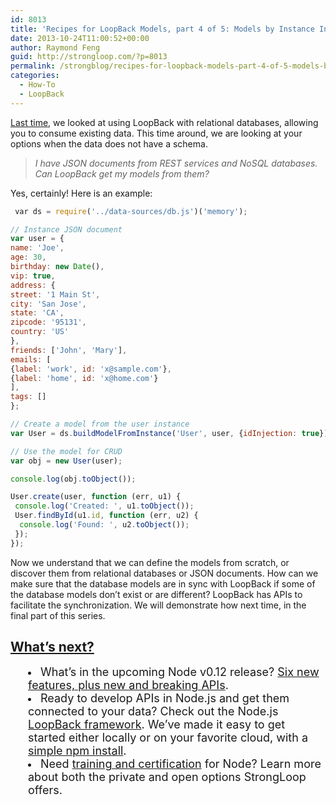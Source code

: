 ```yaml
---
id: 8013
title: 'Recipes for LoopBack Models, part 4 of 5: Models by Instance Introspection'
date: 2013-10-24T11:00:52+00:00
author: Raymond Feng
guid: http://strongloop.com/?p=8013
permalink: /strongblog/recipes-for-loopback-models-part-4-of-5-models-by-instance-introspection/
categories:
  - How-To
  - LoopBack
---
```

[Last time](http://strongloop.com/strongblog/recipes-for-loopback-models-part-3-of-5-model-discovery-with-relational-databases/), we looked at using LoopBack with relational databases, allowing you to consume existing data. This time around, we are looking at your options when the data does not have a schema.

> <p dir="ltr">
>   <em>I have JSON documents from REST services and NoSQL databases. Can LoopBack get my models from them?<br /> </em>
> </p>

<p dir="ltr">
  Yes, certainly! Here is an example:
</p>

```js
 var ds = require('../data-sources/db.js')('memory');

// Instance JSON document
var user = {
name: 'Joe',
age: 30,
birthday: new Date(),
vip: true,
address: {
street: '1 Main St',
city: 'San Jose',
state: 'CA',
zipcode: '95131',
country: 'US'
},
friends: ['John', 'Mary'],
emails: [
{label: 'work', id: 'x@sample.com'},
{label: 'home', id: 'x@home.com'}
],
tags: []
};

// Create a model from the user instance
var User = ds.buildModelFromInstance('User', user, {idInjection: true});

// Use the model for CRUD
var obj = new User(user);

console.log(obj.toObject());

User.create(user, function (err, u1) {
 console.log('Created: ', u1.toObject());
 User.findById(u1.id, function (err, u2) {
  console.log('Found: ', u2.toObject());
 });
});
```

<p dir="ltr">
  Now we understand that we can define the models from scratch, or discover them from relational databases or JSON documents. How can we make sure that the database models are in sync with LoopBack if some of the database models don&#8217;t exist or are different? LoopBack has APIs to facilitate the synchronization. We will demonstrate how next time, in the final part of this series.
</p>

## **[What’s next?](http://strongloop.com/get-started/)**

<li style="margin-left: 2em;">
  <span style="font-size: 18px;">What’s in the upcoming Node v0.12 release? <a href="http://strongloop.com/node-js/whats-new-in-node-js-v0-12/">Six new features, plus new and breaking APIs</a>.</span>
</li>
<li style="margin-left: 2em;">
  <span style="font-size: 18px;">Ready to develop APIs in Node.js and get them connected to your data? Check out the Node.js <a href="http://loopback.io/">LoopBack framework</a>. We’ve made it easy to get started either locally or on your favorite cloud, with a <a href="http://strongloop.com/get-started/">simple npm install</a>.</span>
</li>
<li style="margin-left: 2em;">
  <span style="font-size: 18px;">Need <a href="http://strongloop.com/node-js-support/expertise/">training and certification</a> for Node? Learn more about both the private and open options StrongLoop offers.</span>
</li>